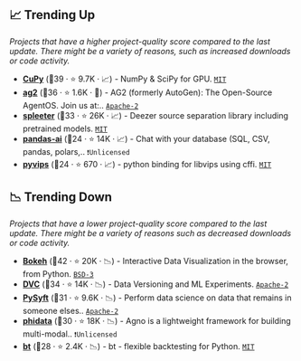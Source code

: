 ## 📈 Trending Up

_Projects that have a higher project-quality score compared to the last update. There might be a variety of reasons, such as increased downloads or code activity._

- <b><a href="https://github.com/cupy/cupy">CuPy</a></b> (🥇39 ·  ⭐ 9.7K · 📈) - NumPy & SciPy for GPU. <code><a href="http://bit.ly/34MBwT8">MIT</a></code>
- <b><a href="https://github.com/ag2ai/ag2">ag2</a></b> (🥉36 ·  ⭐ 1.6K · 🐣) - AG2 (formerly AutoGen): The Open-Source AgentOS. Join us at:.. <code><a href="http://bit.ly/3nYMfla">Apache-2</a></code>
- <b><a href="https://github.com/deezer/spleeter">spleeter</a></b> (🥈33 ·  ⭐ 26K · 📈) - Deezer source separation library including pretrained models. <code><a href="http://bit.ly/34MBwT8">MIT</a></code> <code><img src="https://git.io/JLy1A" style="display:inline;" width="13" height="13"></code>
- <b><a href="https://github.com/sinaptik-ai/pandas-ai">pandas-ai</a></b> (🥉24 ·  ⭐ 14K · 📈) - Chat with your database (SQL, CSV, pandas, polars,.. <code>❗Unlicensed</code>
- <b><a href="https://github.com/libvips/pyvips">pyvips</a></b> (🥉24 ·  ⭐ 670 · 📈) - python binding for libvips using cffi. <code><a href="http://bit.ly/34MBwT8">MIT</a></code>

## 📉 Trending Down

_Projects that have a lower project-quality score compared to the last update. There might be a variety of reasons such as decreased downloads or code activity._

- <b><a href="https://github.com/bokeh/bokeh">Bokeh</a></b> (🥇42 ·  ⭐ 20K · 📉) - Interactive Data Visualization in the browser, from Python. <code><a href="http://bit.ly/3aKzpTv">BSD-3</a></code>
- <b><a href="https://github.com/iterative/dvc">DVC</a></b> (🥈34 ·  ⭐ 14K · 📉) - Data Versioning and ML Experiments. <code><a href="http://bit.ly/3nYMfla">Apache-2</a></code>
- <b><a href="https://github.com/OpenMined/PySyft">PySyft</a></b> (🥈31 ·  ⭐ 9.6K · 📉) - Perform data science on data that remains in someone elses.. <code><a href="http://bit.ly/3nYMfla">Apache-2</a></code> <code><img src="https://git.io/JLy1Q" style="display:inline;" width="13" height="13"></code>
- <b><a href="https://github.com/agno-agi/agno">phidata</a></b> (🥉30 ·  ⭐ 18K · 📉) - Agno is a lightweight framework for building multi-modal.. <code>❗Unlicensed</code>
- <b><a href="https://github.com/pmorissette/bt">bt</a></b> (🥈28 ·  ⭐ 2.4K · 📉) - bt - flexible backtesting for Python. <code><a href="http://bit.ly/34MBwT8">MIT</a></code>

